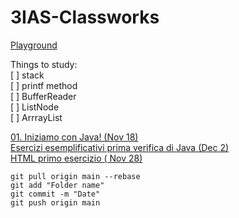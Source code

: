 # 3IAS-Classworks

[Playground](https://www.onlinegdb.com/myfiles)

Things to study: <br/>
[ ] stack <br/>
[ ] printf method <br/>
[ ] BufferReader <br/>
[ ] ListNode <br/>
[ ] ArrrayList


[01. Iniziamo con Java! (Nov 18)](https://onlinegdb.com/IGSHCgJQx)   
[Esercizi esemplificativi prima verifica di Java (Dec 2)](https://onlinegdb.com/JGZllP_Cxb)   
[HTML primo esercizio ( Nov 28)](https://onlinegdb.com/H2UqnIcNR)   


```
git pull origin main --rebase
git add "Folder name"
git commit -m "Date"
git push origin main
```
